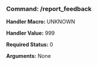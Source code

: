 ### Command: /report_feedback

**Handler Macro:** UNKNOWN

**Handler Value:** 999

**Required Status:** 0

**Arguments:**
None
